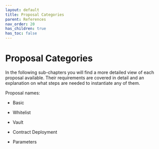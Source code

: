 ```yaml
---
layout: default
title: Proposal Categories
parent: References
nav_order: 20
has_children: true
has_toc: false
---
```


Proposal Categories
===================

In the following sub-chapters you will find a more detailed view of each proposal available. Their requirements are covered in detail and an explanation on what steps are needed to instantiate any of them.

Proposal names:

-   Basic

-   Whitelist

-   Vault

-   Contract Deployment

-   Parameters